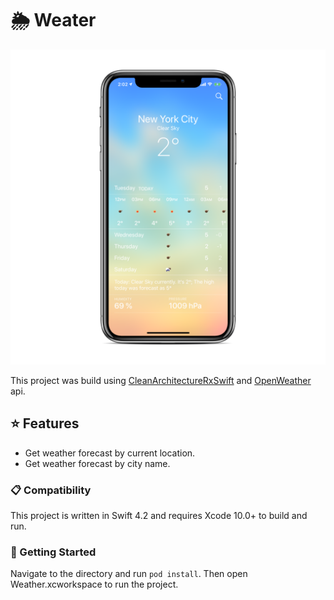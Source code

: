 # 🌦 Weater
![](Resources/preview.png)

This project was build using [CleanArchitectureRxSwift](https://github.com/sergdort/CleanArchitectureRxSwift) and [OpenWeather](https://openweathermap.org/api) api.

## ⭐️ Features
- Get weather forecast by current location.
- Get weather forecast by city name.

### 📋 Compatibility
This project is written in Swift 4.2 and requires Xcode 10.0+ to build and run.

### 📲 Getting Started
Navigate to the directory and run `pod install`. Then open Weather.xcworkspace to run the project.

